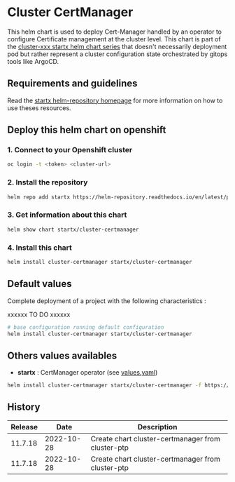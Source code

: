 # Cluster CertManager

This helm chart is used to deploy Cert-Manager handled by an operator to configure Certificate management at the cluster level.
This chart is part of the [cluster-xxx startx helm chart series](https://helm-repository.readthedocs.io#cluster-helm-charts) that doesn't necessarily deployment pod but rather represent a cluster configuration state orchestrated by gitops tools like ArgoCD.

## Requirements and guidelines

Read the [startx helm-repository homepage](https://helm-repository.readthedocs.io) for
more information on how to use theses resources.

## Deploy this helm chart on openshift

### 1. Connect to your Openshift cluster

```bash
oc login -t <token> <cluster-url>
```

### 2. Install the repository

```bash
helm repo add startx https://helm-repository.readthedocs.io/en/latest/packages/
```

### 3. Get information about this chart

```bash
helm show chart startx/cluster-certmanager
```

### 4. Install this chart

```bash
helm install cluster-certmanager startx/cluster-certmanager
```

## Default values

Complete deployment of a project with the following characteristics :

xxxxxx TO DO xxxxxx

```bash
# base configuration running default configuration
helm install cluster-certmanager startx/cluster-certmanager
```

## Others values availables

- **startx** : CertManager operator (see [values.yaml](https://raw.githubusercontent.com/startxfr/helm-repository/master/charts/cluster-certmanager/values-startx.yaml))

```bash
helm install cluster-certmanager startx/cluster-certmanager -f https://raw.githubusercontent.com/startxfr/helm-repository/master/charts/cluster-certmanager/values-startx.yaml
```

## History

| Release  | Date       | Description                                                                                    |
| -------- | ---------- | ---------------------------------------------------------------------------------------------- |
| 11.7.18 | 2022-10-28 | Create chart cluster-certmanager from cluster-ptp
| 11.7.18 | 2022-10-28 | Create chart cluster-certmanager from cluster-ptp
